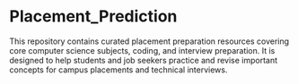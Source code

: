 # Placement_Prediction
This repository contains curated placement preparation resources covering core computer science subjects, coding, and interview preparation. It is designed to help students and job seekers practice and revise important concepts for campus placements and technical interviews. 
